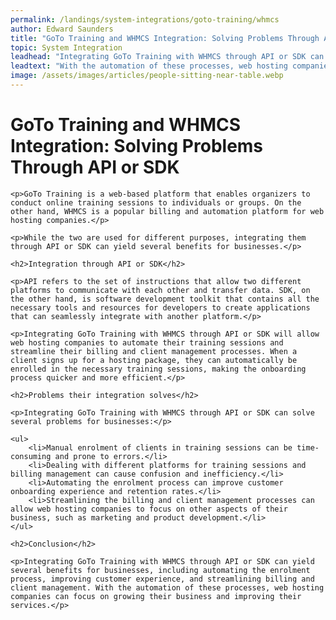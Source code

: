 ```yaml
---
permalink: /landings/system-integrations/goto-training/whmcs
author: Edward Saunders
title: "GoTo Training and WHMCS Integration: Solving Problems Through API or SDK"
topic: System Integration
leadhead: "Integrating GoTo Training with WHMCS through API or SDK can yield several benefits for businesses, including automating the enrolment process, improving customer experience, and streamlining billing and client management"
leadtext: "With the automation of these processes, web hosting companies can focus on growing their business and improving their services."
image: /assets/images/articles/people-sitting-near-table.webp
---
```

<div class="arttext">	<h1>GoTo Training and WHMCS Integration: Solving Problems Through API or SDK</h1>

	<p>GoTo Training is a web-based platform that enables organizers to conduct online training sessions to individuals or groups. On the other hand, WHMCS is a popular billing and automation platform for web hosting companies.</p>

	<p>While the two are used for different purposes, integrating them through API or SDK can yield several benefits for businesses.</p>

	<h2>Integration through API or SDK</h2>

	<p>API refers to the set of instructions that allow two different platforms to communicate with each other and transfer data. SDK, on the other hand, is software development toolkit that contains all the necessary tools and resources for developers to create applications that can seamlessly integrate with another platform.</p>

	<p>Integrating GoTo Training with WHMCS through API or SDK will allow web hosting companies to automate their training sessions and streamline their billing and client management processes. When a client signs up for a hosting package, they can automatically be enrolled in the necessary training sessions, making the onboarding process quicker and more efficient.</p>

	<h2>Problems their integration solves</h2>

	<p>Integrating GoTo Training with WHMCS through API or SDK can solve several problems for businesses:</p>

	<ul>
		<li>Manual enrolment of clients in training sessions can be time-consuming and prone to errors.</li>
		<li>Dealing with different platforms for training sessions and billing management can cause confusion and inefficiency.</li>
		<li>Automating the enrolment process can improve customer onboarding experience and retention rates.</li>
		<li>Streamlining the billing and client management processes can allow web hosting companies to focus on other aspects of their business, such as marketing and product development.</li>
	</ul>

	<h2>Conclusion</h2>

	<p>Integrating GoTo Training with WHMCS through API or SDK can yield several benefits for businesses, including automating the enrolment process, improving customer experience, and streamlining billing and client management. With the automation of these processes, web hosting companies can focus on growing their business and improving their services.</p>
</div>